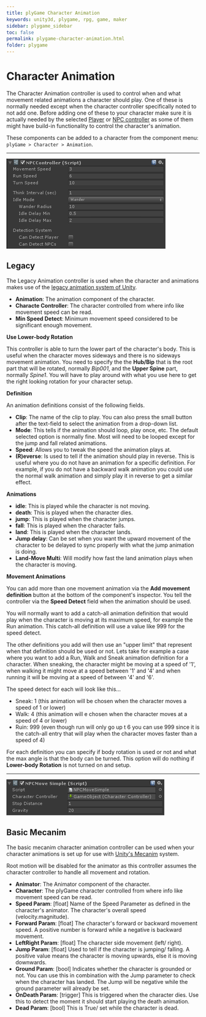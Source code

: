 ```yaml
---
title: plyGame Character Animation
keywords: unity3d, plygame, rpg, game, maker
sidebar: plygame_sidebar
toc: false
permalink: plygame-character-animation.html
folder: plygame
---
```


Character Animation
===========================

The Character Animation controller is used to control when and what movement related animations a character should play. One of these is normally needed except when the character controller specifically noted to not add one. Before adding one of these to your character make sure it is actually needed by the selected [Player](player.html) or [NPC controller](npc.html) as some of them might have build-in functionality to control the character's animation.

These components can be added to a character from the component menu: `plyGame > Character > Animation`.

-----------------------------------------------------------------------------------------------------------------------
![](/img/plygame/npc/00.png)

Legacy
------

The Legacy Animation controller is used when the character and animations makes use of the [legacy animation system of Unity](http://docs.unity3d.com/412/Documentation/Manual/Animations40.html).

- **Animation**: The animation component of the character.
- **Characte Controller**: The character controlled from where info like movement speed can be read.
- **Min Speed Detect**: Minimum movement speed considered to be significant enough movement.

**Use Lower-body Rotation**

This controller is able to turn the lower part of the character's body. This is useful when the character moves sideways and there is no sideways movement animation. You need to specify the the **Hub/Bip** that is the root part that will be rotated, normally *Bip001*, and the **Upper Spine** part, normally *Spine1*. You will have to play around with what you use here to get the right looking rotation for your character setup. 

**Definition**

An animation definitions consist of the following fields.

- **Clip**: The name of the clip to play. You can also press the small button after the text-field to select the animation from a drop-down list.
- **Mode**: This tells if the animation should loop, play once, etc. The default selected option is normally fine. Most will need to be looped except for the jump and fall related animations.
- **Speed**: Allows you to tweak the speed the animation plays at.
- **(R)everse**: Is used to tell if the animation should play in reverse. This is useful where you do not have an animation for a specific definition. For example, if you do not have a backward walk animation you could use the normal walk animation and simply play it in reverse to get a similar effect.

**Animations**

- **idle**: This is played while the character is not moving.
- **death**: This is played when the character dies.
- **jump**: This is played when the character jumps.
- **fall**: This is played when the character falls.
- **land**: This is played when the character lands.
- **Jump delay**: Can be set when you want the upward movement of the character to be delayed to sync properly with what the jump animation is doing.
- **Land-Move Multi**: Will modify how fast the land animation plays when the character is moving.

**Movement Animations**

You can add more than one movement animation via the **Add movement definition** button at the bottom of the component's inspector. You tell the controller via the **Speed Detect** field when the animation should be used. 

You will normally want to add a catch-all animation definition that would play when the character is moving at its maximum speed, for example the Run animation. This catch-all definition will use a value like 999 for the speed detect.

The other definitions you add will then use an "upper limit" that represent when that definition should be used or not. Lets take for example a case where you want to add a Run, Walk and Sneak animation definition for a character. When sneaking, the character might be moving at a speed of '1', when walking it might move at a speed between '1' and '4' and when running it will be moving at a speed of between '4' and '6'. 

The speed detect for each will look like this...

- Sneak: 1 (this animation will be chosen when the character moves a speed of 1 or lower)
- Walk: 4 (this animation will e chosen when the character moves at a speed of 4 or lower)
- Ruin: 999 (even though run will only go up t 6 you can use 999 since it is the catch-all entry that will play when the character moves faster than a speed of 4)

For each definition you can specify if body rotation is used or not and what the max angle is that the body can be turned. This option will do nothing if **Lower-body Rotation** is not turned on and setup.

 
-----------------------------------------------------------------------------------------------------------------------
![](/img/plygame/npc/01.png)

Basic Mecanim
-------------

The basic mecanim character animation controller can be used when your character animations is set up for use with [Unity's Mecanim](http://docs.unity3d.com/Documentation/Manual/MecanimAnimationSystem.html) system.

Root motion will be disabled for the animator as this controller assumes the character controller to handle all movement and rotation.

- **Animator**: The Animator component of the character.
- **Character**: The plyGame character controlled from where info like movement speed can be read.
- **Speed Param**: [float] Name of the Speed Parameter as defined in the character's animator. The character's overall speed (velocity.magnitude).
- **Forward Param**: [float] The character's forward or backward movement speed. A positive number is forward while a negative is backward movement.
- **LeftRight Param**: [float] The character side movement (left/ right).
- **Jump Param**: [float] Used to tell if the character is jumping/ falling. A positive value means the character is moving upwards, else it is moving downwards.
- **Ground Param**: [bool] Indicates whether the character is grounded or not. You can use this in combination with the Jump parameter to check when the character has landed. The Jump will be negative while the ground parameter will already be set.
- **OnDeath Param**: [trigger] This is triggered when the character dies. Use this to detect the moment it should start playing the death animation.
- **Dead Param**: [bool] This is True/ set while the character is dead. 

 